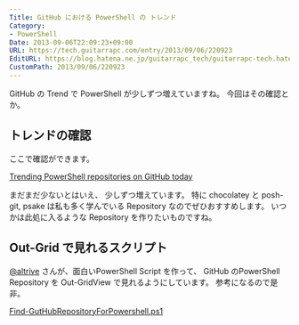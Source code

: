 ```yaml
---
Title: GitHub における PowerShell の トレンド
Category:
- PowerShell
Date: 2013-09-06T22:09:23+09:00
URL: https://tech.guitarrapc.com/entry/2013/09/06/220923
EditURL: https://blog.hatena.ne.jp/guitarrapc_tech/guitarrapc-tech.hatenablog.com/atom/entry/11696248318757675967
CustomPath: 2013/09/06/220923
---
```


GitHub の Trend で PowerShell が少しずつ増えていますね。
今回はその確認とか。



## トレンドの確認
ここで確認ができます。

<a href="https://github.com/trending?l=powershell" target="_blank">Trending PowerShell repositories on GitHub today</a>

まだまだ少ないとはいえ、 少しずつ増えています。
特に chocolatey と posh-git, psake は私も多く学んでいる Repository なのでぜひおすすめします。
いつかは此処に入るような Repository を作りたいものですね。

## Out-Grid で見れるスクリプト
<a href="https://gist.github.com/altrive" target="_blank">@altrive</a>  さんが、面白いPowerShell Script を作って、 GitHub のPowerShell Repository を Out-GridView で見れるようにしています。
参考になるので是非。

<a href="https://gist.github.com/altrive/6400978" target="_blank">Find-GutHubRepositoryForPowershell.ps1</a>
